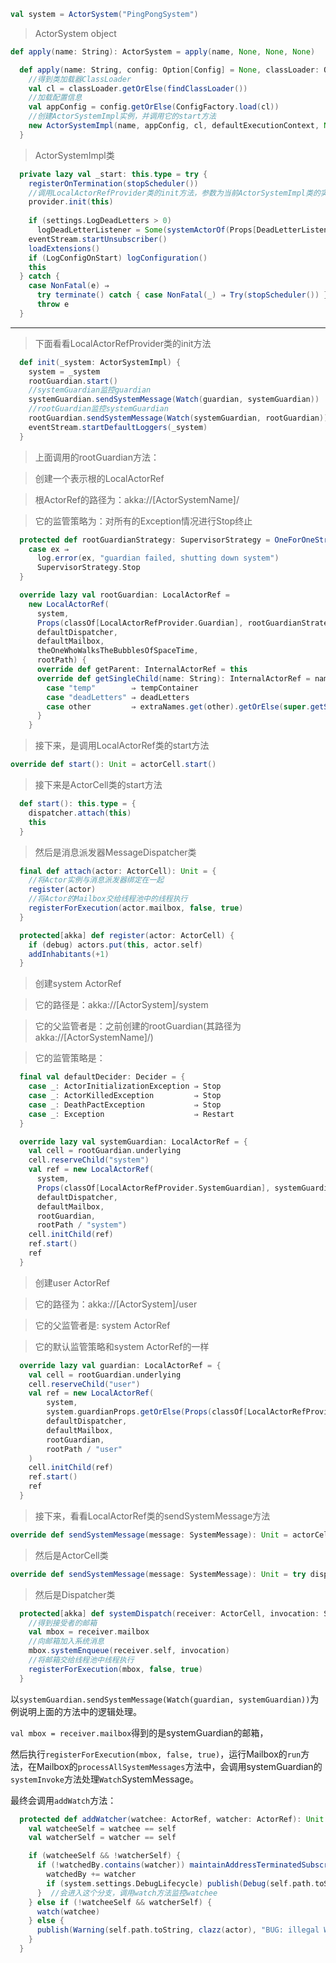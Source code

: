 ```scala
val system = ActorSystem("PingPongSystem")
```

> ActorSystem object

```scala
def apply(name: String): ActorSystem = apply(name, None, None, None)
```

```scala
  def apply(name: String, config: Option[Config] = None, classLoader: Option[ClassLoader] = None, defaultExecutionContext: Option[ExecutionContext] = None): ActorSystem = {
    //得到类加载器ClassLoader
    val cl = classLoader.getOrElse(findClassLoader())
    //加载配置信息
    val appConfig = config.getOrElse(ConfigFactory.load(cl))
    //创建ActorSystemImpl实例，并调用它的start方法
    new ActorSystemImpl(name, appConfig, cl, defaultExecutionContext, None).start()
  }
```


> ActorSystemImpl类

```scala
  private lazy val _start: this.type = try {
    registerOnTermination(stopScheduler())
    //调用LocalActorRefProvider类的init方法，参数为当前ActorSystemImpl类的实例
    provider.init(this)
    
    if (settings.LogDeadLetters > 0)
      logDeadLetterListener = Some(systemActorOf(Props[DeadLetterListener], "deadLetterListener"))
    eventStream.startUnsubscriber()
    loadExtensions()
    if (LogConfigOnStart) logConfiguration()
    this
  } catch {
    case NonFatal(e) ⇒
      try terminate() catch { case NonFatal(_) ⇒ Try(stopScheduler()) }
      throw e
  }
```

---

> 下面看看LocalActorRefProvider类的init方法

```scala
  def init(_system: ActorSystemImpl) {
    system = _system
    rootGuardian.start()
    //systemGuardian监控guardian
    systemGuardian.sendSystemMessage(Watch(guardian, systemGuardian))
    //rootGuardian监控systemGuardian
    rootGuardian.sendSystemMessage(Watch(systemGuardian, rootGuardian))
    eventStream.startDefaultLoggers(_system)
  }
```

> 上面调用的rootGuardian方法：

> 创建一个表示根的LocalActorRef

> 根ActorRef的路径为：akka://[ActorSystemName]/

> 它的监管策略为：对所有的Exception情况进行Stop终止

```scala
  protected def rootGuardianStrategy: SupervisorStrategy = OneForOneStrategy() {
    case ex ⇒
      log.error(ex, "guardian failed, shutting down system")
      SupervisorStrategy.Stop
  }
```
```scala
  override lazy val rootGuardian: LocalActorRef =
    new LocalActorRef(
      system,
      Props(classOf[LocalActorRefProvider.Guardian], rootGuardianStrategy),
      defaultDispatcher,
      defaultMailbox,
      theOneWhoWalksTheBubblesOfSpaceTime,
      rootPath) {
      override def getParent: InternalActorRef = this
      override def getSingleChild(name: String): InternalActorRef = name match {
        case "temp"        ⇒ tempContainer
        case "deadLetters" ⇒ deadLetters
        case other         ⇒ extraNames.get(other).getOrElse(super.getSingleChild(other))
      }
    }
```

> 接下来，是调用LocalActorRef类的start方法

```scala
override def start(): Unit = actorCell.start()
```

> 接下来是ActorCell类的start方法

```scala
  def start(): this.type = {
    dispatcher.attach(this)
    this
  }
```

> 然后是消息派发器MessageDispatcher类

```scala
  final def attach(actor: ActorCell): Unit = {
    //将Actor实例与消息派发器绑定在一起
    register(actor)
    //将Actor的Mailbox交给线程池中的线程执行
    registerForExecution(actor.mailbox, false, true)
  }
```
```scala
  protected[akka] def register(actor: ActorCell) {
    if (debug) actors.put(this, actor.self)
    addInhabitants(+1)
  }
```

> 创建system ActorRef

> 它的路径是：akka://[ActorSystem]/system

> 它的父监管者是：之前创建的rootGuardian(其路径为akka://[ActorSystemName]/)

> 它的监管策略是：

```scala
  final val defaultDecider: Decider = {
    case _: ActorInitializationException ⇒ Stop
    case _: ActorKilledException         ⇒ Stop
    case _: DeathPactException           ⇒ Stop
    case _: Exception                    ⇒ Restart
  }
```
```scala
  override lazy val systemGuardian: LocalActorRef = {
    val cell = rootGuardian.underlying
    cell.reserveChild("system")
    val ref = new LocalActorRef(
      system, 
      Props(classOf[LocalActorRefProvider.SystemGuardian], systemGuardianStrategy, guardian),
      defaultDispatcher, 
      defaultMailbox, 
      rootGuardian, 
      rootPath / "system")
    cell.initChild(ref)
    ref.start()
    ref
  }
```

> 创建user ActorRef

> 它的路径为：akka://[ActorSystem]/user

> 它的父监管者是: system ActorRef

> 它的默认监管策略和system ActorRef的一样

```scala
  override lazy val guardian: LocalActorRef = {
    val cell = rootGuardian.underlying
    cell.reserveChild("user")
    val ref = new LocalActorRef(
        system, 
        system.guardianProps.getOrElse(Props(classOf[LocalActorRefProvider.Guardian], guardianStrategy)),
        defaultDispatcher,
        defaultMailbox,
        rootGuardian,
        rootPath / "user"
    )
    cell.initChild(ref)
    ref.start()
    ref
  }
```

> 接下来，看看LocalActorRef类的sendSystemMessage方法

```scala
override def sendSystemMessage(message: SystemMessage): Unit = actorCell.sendSystemMessage(message)
```

> 然后是ActorCell类

```scala
override def sendSystemMessage(message: SystemMessage): Unit = try dispatcher.systemDispatch(this, message) catch handleException
```

> 然后是Dispatcher类

```scala
  protected[akka] def systemDispatch(receiver: ActorCell, invocation: SystemMessage): Unit = {
    //得到接受者的邮箱
    val mbox = receiver.mailbox
    //向邮箱加入系统消息
    mbox.systemEnqueue(receiver.self, invocation)
    //将邮箱交给线程池中线程执行
    registerForExecution(mbox, false, true)
  }
```

以`systemGuardian.sendSystemMessage(Watch(guardian, systemGuardian))`为例说明上面的方法中的逻辑处理。

`val mbox = receiver.mailbox`得到的是systemGuardian的邮箱，

然后执行`registerForExecution(mbox, false, true)`，运行Mailbox的`run`方法，在Mailbox的`processAllSystemMessages`方法中，会调用systemGuardian的`systemInvoke`方法处理`Watch`SystemMessage。

最终会调用`addWatch`方法：

```scala
  protected def addWatcher(watchee: ActorRef, watcher: ActorRef): Unit = {
    val watcheeSelf = watchee == self
    val watcherSelf = watcher == self

    if (watcheeSelf && !watcherSelf) {
      if (!watchedBy.contains(watcher)) maintainAddressTerminatedSubscription(watcher) {
        watchedBy += watcher
        if (system.settings.DebugLifecycle) publish(Debug(self.path.toString, clazz(actor), s"now watched by $watcher"))
      }  //会进入这个分支，调用watch方法监控watchee
    } else if (!watcheeSelf && watcherSelf) {
      watch(watchee)
    } else {
      publish(Warning(self.path.toString, clazz(actor), "BUG: illegal Watch(%s,%s) for %s".format(watchee, watcher, self)))
    }
  }
```

